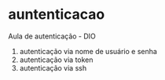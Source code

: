 # auntenticacao
Aula de autenticação - DIO

1. autenticação via nome de usuário e senha
2. autenticação via token
3. autenticação via ssh